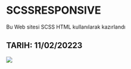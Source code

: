 # SCSSRESPONSIVE

<p> Bu Web sitesi SCSS HTML kullanılarak kazırlandı</p>

<h2>TARIH: 11/02/20223</h2>

![](/assets/img/SCSSResponsiveWeb.gif)